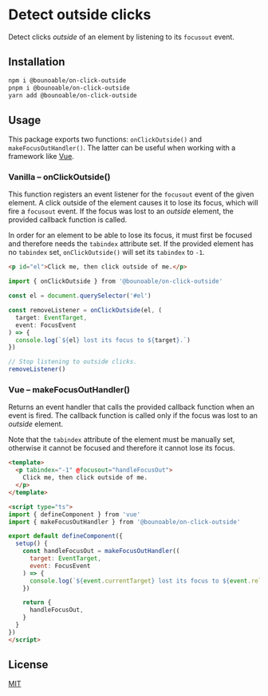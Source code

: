 # Detect outside clicks

Detect clicks _outside_ of an element by listening to its `focusout` event.

## Installation

```sh
npm i @bounoable/on-click-outside
pnpm i @bounoable/on-click-outside
yarn add @bounoable/on-click-outside
```

## Usage

This package exports two functions: `onClickOutside()` and
`makeFocusOutHandler()`. The latter can be useful when working with a framework
like [Vue](https://github.com/vuejs/vue).

### Vanilla – onClickOutside()

This function registers an event listener for the `focusout` event of the given
element. A click outside of the element causes it to lose its focus, which will
fire a `focusout` event. If the focus was lost to an _outside_ element, the
provided callback function is called.

In order for an element to be able to lose its focus, it must first be focused
and therefore needs the `tabindex` attribute set. If the provided element has no
`tabindex` set, `onClickOutside()` will set its `tabindex` to `-1`.

```html
<p id="el">Click me, then click outside of me.</p>
```

```ts
import { onClickOutside } from '@bounoable/on-click-outside'

const el = document.querySelector('#el')

const removeListener = onClickOutside(el, (
  target: EventTarget,
  event: FocusEvent
) => {
  console.log(`${el} lost its focus to ${target}.`)
})

// Stop listening to outside clicks.
removeListener()
```

### Vue – makeFocusOutHandler()

Returns an event handler that calls the provided callback function when an event
is fired. The callback function is called only if the focus was lost to an
_outside_ element.

Note that the `tabindex` attribute of the element must be manually set,
otherwise it cannot be focused and therefore it cannot lose its focus.

```html
<template>
  <p tabindex="-1" @focusout="handleFocusOut">
    Click me, then click outside of me.
  </p>
</template>

<script type="ts">
import { defineComponent } from 'vue'
import { makeFocusOutHandler } from '@bounoable/on-click-outside'

export default defineComponent({
  setup() {
    const handleFocusOut = makeFocusOutHandler((
      target: EventTarget,
      event: FocusEvent
    ) => {
      console.log(`${event.currentTarget} lost its focus to ${event.relatedTarget}.`)
    })

    return {
      handleFocusOut,
    }
  }
})
</script>
```

## License

[MIT](./LICENSE)
